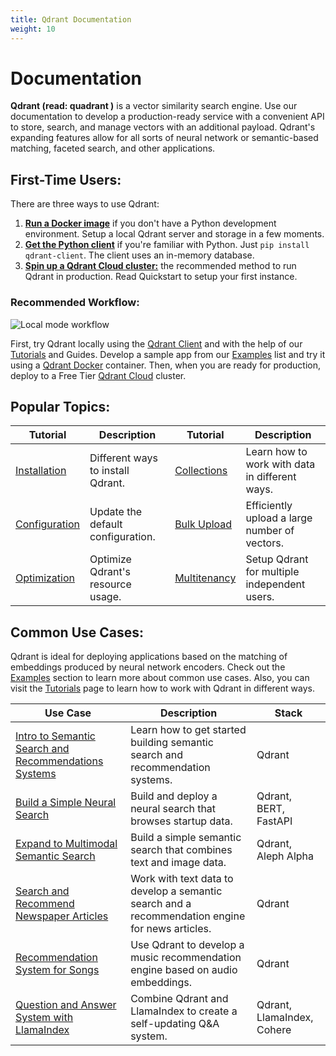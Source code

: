 ```yaml
---
title: Qdrant Documentation
weight: 10
---
```

# Documentation

**Qdrant (read: quadrant )** is a vector similarity search engine. Use our documentation to develop a production-ready service with a convenient API to store, search, and manage vectors with an additional payload. Qdrant's expanding features allow for all sorts of neural network or semantic-based matching, faceted search, and other applications.

## First-Time Users:

There are three ways to use Qdrant:

1. [**Run a Docker image**](quick-start/) if you don't have a Python development environment. Setup a local Qdrant server and storage in a few moments. 
2. [**Get the Python client**](https://github.com/qdrant/qdrant-client) if you're familiar with Python. Just `pip install qdrant-client`. The client uses an in-memory database.
3. [**Spin up a Qdrant Cloud cluster:**](cloud/) the recommended method to run Qdrant in production. Read Quickstart to setup your first instance.

### Recommended Workflow:

![Local mode workflow](https://raw.githubusercontent.com/qdrant/qdrant-client/master/docs/images/try-develop-deploy.png)

First, try Qdrant locally using the [Qdrant Client](https://github.com/qdrant/qdrant-client) and with the help of our [Tutorials](tutorials/) and Guides. Develop a sample app from our [Examples](examples/) list and try it using a [Qdrant Docker](guides/installation/) container. Then, when you are ready for production, deploy to a Free Tier [Qdrant Cloud](cloud/) cluster.

## Popular Topics:

| Tutorial                                           | Description                                  | Tutorial| Description      |
|----------------------------------------------------|----------------------------------------------|---------|------------------|
| [Installation](guides/installation/) | Different ways to install Qdrant. | [Collections](concepts/collections/) | Learn how to work with data in different ways. |                  
| [Configuration](guides/configuration/)   | Update the default configuration.    | [Bulk Upload](tutorials/bulk-upload/) |   Efficiently upload a large number of vectors. |                  
| [Optimization](tutorials/optimize/)           | Optimize Qdrant's resource usage. | [Multitenancy](tutorials/multiple-partitions/) | Setup Qdrant for multiple independent users. |                  

## Common Use Cases:

Qdrant is ideal for deploying applications based on the matching of embeddings produced by neural network encoders. Check out the [Examples](examples/) section to learn more about common use cases. Also, you can visit the [Tutorials](tutorials/) page to learn how to work with Qdrant in different ways. 

| Use Case              | Description                                  | Stack  |   
|-----------------------|----------------------------------------------|--------|
| [Intro to Semantic Search and Recommendations Systems](https://githubtocolab.com/qdrant/examples/blob/master/qdrant_101_getting_started/getting_started.ipynb)    | Learn how to get started building semantic search and recommendation systems. | Qdrant | 
| [Build a Simple Neural Search](tutorials/neural-search/)           | Build and deploy a neural search that browses startup data.                  | Qdrant, BERT, FastAPI | 
| [Expand to Multimodal Semantic Search](tutorials/multimodal-search/)           | Build a simple semantic search that combines text and image data.                  | Qdrant, Aleph Alpha | 
| [Search and Recommend Newspaper Articles](https://githubtocolab.com/qdrant/examples/blob/master/qdrant_101_text_data/qdrant_and_text_data.ipynb)    | Work with text data to develop a semantic search and a recommendation engine for news articles. | Qdrant | 
| [Recommendation System for Songs](https://githubtocolab.com/qdrant/examples/blob/master/qdrant_101_audio_data/03_qdrant_101_audio.ipynb)    | Use Qdrant to develop a music recommendation engine based on audio embeddings. | Qdrant | 
| [Question and Answer System with LlamaIndex](https://githubtocolab.com/qdrant/examples/blob/master/llama_index_recency/Qdrant%20and%20LlamaIndex%20%E2%80%94%20A%20new%20way%20to%20keep%20your%20Q%26A%20systems%20up-to-date.ipynb)    | Combine Qdrant and LlamaIndex to create a self-updating Q&A system. | Qdrant, LlamaIndex, Cohere | 